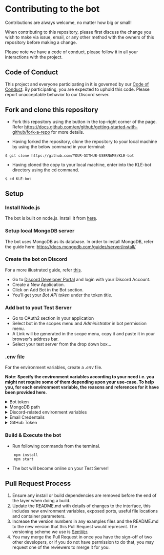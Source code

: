 # Contributing to the bot

Contributions are always welcome, no matter how big or small!

When contributing to this repository, please first discuss the change you wish to make via issue, email, or any other method with the owners of this repository before making a change.

Please note we have a code of conduct, please follow it in all your interactions with the project.

## Code of Conduct

This project and everyone participating in it is governed by our [Code of Conduct](CODE_OF_CONDUCT.md). By participating, you are expected to uphold this code. Please report unacceptable behavior to our Discord server.

## Fork and clone this repository

- Fork this repository using the button in the top-right corner of the page. Refer https://docs.github.com/en/github/getting-started-with-github/fork-a-repo for more details.

- Having forked the repository, clone the repository to your local machine by using the below command in your terminal:

```
$ git clone https://github.com/YOUR-GITHUB-USERNAME/KLE-bot
```

- Having cloned the copy to your local machine, enter into the KLE-bot directory using the cd command.

```
$ cd KLE-bot
```

## Setup

### Install Node.js

The bot is built on node.js. Install it from [here](https://nodejs.org/en/).

### Setup local MongoDB server

The bot uses MongoDB as its database. In order to install MongoDB, refer the guide here: https://docs.mongodb.com/guides/server/install/

### Create the bot on Discord

For a more illustrated guide, refer [this](https://github.com/reactiflux/discord-irc/wiki/Creating-a-discord-bot-&-getting-a-token).

- Go to [Discord Developer Portal](https://discord.com/developers/applications) and login with your Discord Account.
- Create a New Application.
- Click on Add Bot in the Bot section.
- You’ll get your _Bot API token_ under the token title.

### Add bot to yout Test Server

- Go to OAuth2 section in your application
- Select bot in the scopes menu and _Administrator_ in bot permission menu.
- A Link will be generated in the scope menu, copy it and paste it in your browser's address bar.
- Select your test server from the drop down box...

### .env file

For the environment variables, create a _.env_ file.

**Note: Specify the environment variables according to your need i.e. you might not require some of them depending upon your use-case. To help you, for each environment variable, the reasons and references for it have been provided here.**

<details>
  <summary>Bot token</summary>

First of all, you need to specify [your Bot token](CONTRIBUTING.md#Create-the-bot-on-Discord) to perform any action through your bot.

```
BOT_TOKEN = <Your-Bot-Token>
```

</details>

<details>
  <summary>MongoDB path</summary>

The path to [your MongoDB server](CONTRIBUTING.md#Setup-local-MongoDB-server) is required for establising the connection.

```
mongoPath = "mongodb://localhost:27017/<Your-DB-Name>"
```

</details>

<details>
  <summary>Discord-related environment variables</summary>

To get the Server, Channel and User IDs on Discord, refer this [article](https://support.discord.com/hc/en-us/articles/206346498-Where-can-I-find-my-User-Server-Message-ID).

- The Server ID is required to handle many server-related actions.
  ```
  SERVER_GUILD_ID = <Your-Test-Server-ID>
  ```
- Currently, as part of the "JIITian-verification-process", the bot only allow members to initiate the process through a specific channel on the server.
  ```
  VERIFY_CHANNEL_ID = <Verify-Channel-ID>
  ```
- In case there is any error, the bot logs the error message to a specified channel on the server.
  ```
  ERROR_LOG_CHANNEL = <Error-Log-Channel-ID>
  ```
- To link Discord usernames to CF handles the bot depends upon the [TLE bot](https://github.com/cheran-senthil/TLE). This also means that you require TLE to be in your Test server for accomplishing this task.
  ```
  TLE_ID = <TLE-Bot-Discord-User-ID>
  ```

</details>

<details>
  <summary>Email Credentails</summary>

The verification process involves sending an email to the institute email id of the member who has requested verification. For this reason an email account is required which will be used to send the email.

```
SENDER_MAIL_ID = <Email-ID>
SENDER_PASSWORD = <Email-Password>
```

</details>

<details>
  <summary>GitHub Token</summary>

The bot has a _!paste_ command which uses [gists](https://docs.github.com/en/free-pro-team@latest/github/writing-on-github/creating-gists#about-gists) and for that you require a GitHub personal access token ([create](https://github.com/settings/tokens/new)). You need to atleast select the _"gist"_ scope for the token you will create.

```
GITHUB_TOKEN = <GitHub-Token>
```

</details>

### Build & Execute the bot

- Run following commands from the terminal.

```
    npm install
    npm start
```

- The bot will become online on your Test Server!

## Pull Request Process

1. Ensure any install or build dependencies are removed before the end of the layer when doing a build.
2. Update the README.md with details of changes to the interface, this includes new environment variables, exposed ports, useful file locations and container parameters.
3. Increase the version numbers in any examples files and the README.md to the new version that this Pull Request would represent. The versioning scheme we use is [SemVer](http://semver.org/).
4. You may merge the Pull Request in once you have the sign-off of two other developers, or if you
   do not have permission to do that, you may request one of the reviewers to merge it for you.
